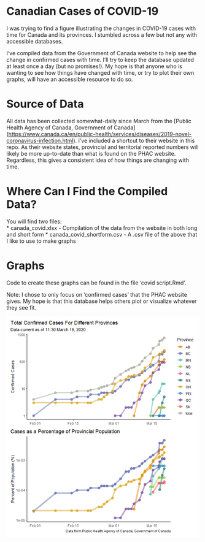 Canadian Cases of COVID-19
==========================

I was trying to find a figure illustrating the changes in COVID-19 cases
with time for Canada and its provinces. I stumbled across a few but not
any with accessible databases.

I’ve compiled data from the Government of Canada website to help see the
change in confirmed cases with time. I’ll try to keep the database
updated at least once a day (but no promises!). My hope is that anyone
who is wanting to see how things have changed with time, or try to plot
their own graphs, will have an accessible resource to do so.

Source of Data
==============

All data has been collected somewhat-daily since March from the \[Public
Health Agency of Canada, Government of Canada\]
(<a href="https://www.canada.ca/en/public-health/services/diseases/2019-novel-coronavirus-infection.html" class="uri">https://www.canada.ca/en/public-health/services/diseases/2019-novel-coronavirus-infection.html</a>).
I’ve included a shortcut to their website in this repo. As their website
states, provincial and territorial reported numbers will likely be more
up-to-date than what is found on the PHAC website. Regardless, this
gives a consistent idea of how things are changing with time.

Where Can I Find the Compiled Data?
===================================

You will find two files:  
\* canada\_covid.xlsx - Compilation of the data from the website in both
long and short form \* canada\_covid\_shortform.csv - A .csv file of the
above that I like to use to make graphs

Graphs
======

Code to create these graphs can be found in the file ‘covid script.Rmd’.

Note: I chose to only focus on ‘confirmed cases’ that the PHAC website
gives. My hope is that this database helps others plot or visualize
whatever they see fit.

![](README_files/figure-markdown_strict/unnamed-chunk-1-1.png)
